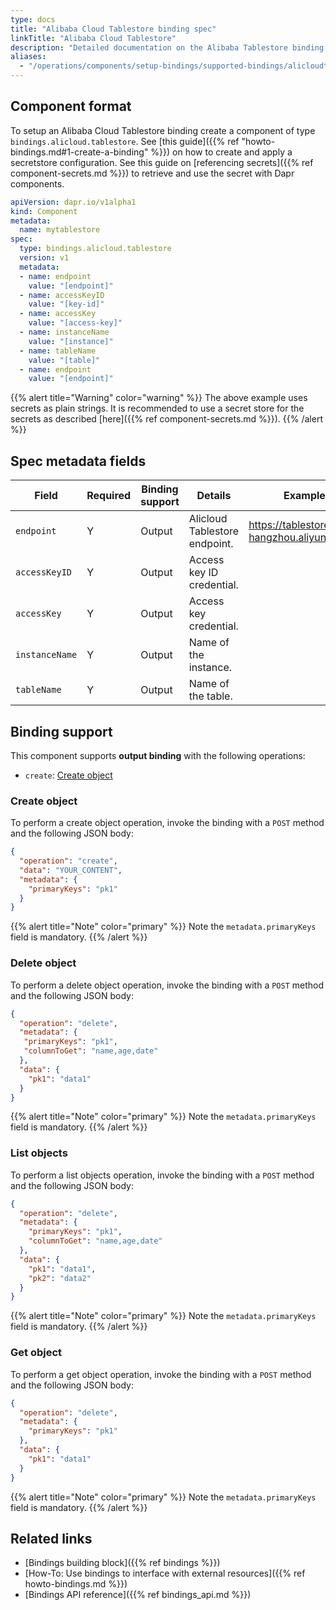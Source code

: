 ```yaml
---
type: docs
title: "Alibaba Cloud Tablestore binding spec"
linkTitle: "Alibaba Cloud Tablestore"
description: "Detailed documentation on the Alibaba Tablestore binding component"
aliases:
  - "/operations/components/setup-bindings/supported-bindings/alicloudtablestore/"
---
```


## Component format

To setup an Alibaba Cloud Tablestore binding create a component of type `bindings.alicloud.tablestore`. See [this guide]({{% ref "howto-bindings.md#1-create-a-binding" %}}) on how to create and apply a secretstore configuration. See this guide on [referencing secrets]({{% ref component-secrets.md %}}) to retrieve and use the secret with Dapr components.

```yaml
apiVersion: dapr.io/v1alpha1
kind: Component
metadata:
  name: mytablestore
spec:
  type: bindings.alicloud.tablestore
  version: v1
  metadata:
  - name: endpoint
    value: "[endpoint]"
  - name: accessKeyID
    value: "[key-id]"
  - name: accessKey
    value: "[access-key]"
  - name: instanceName
    value: "[instance]"
  - name: tableName
    value: "[table]"
  - name: endpoint
    value: "[endpoint]"
```

{{% alert title="Warning" color="warning" %}}
The above example uses secrets as plain strings. It is recommended to use a secret store for the secrets as described [here]({{% ref component-secrets.md %}}).
{{% /alert %}}

## Spec metadata fields

| Field         | Required | Binding support  | Details | Example |
|---------------|----------|---------|---------|---------|
| `endpoint`    | Y | Output | Alicloud Tablestore endpoint. | https://tablestore-cn-hangzhou.aliyuncs.com
| `accessKeyID` | Y | Output | Access key ID credential. |
| `accessKey`   | Y | Output | Access key credential. |
| `instanceName`      | Y | Output | Name of the instance. |
| `tableName`      | Y | Output | Name of the table. |

## Binding support

This component supports **output binding** with the following operations:

- `create`: [Create object](#create-object)

### Create object

To perform a create object operation, invoke the binding with a `POST` method and the following JSON body:

```json
{
  "operation": "create",
  "data": "YOUR_CONTENT",
  "metadata": {
    "primaryKeys": "pk1"
  }
} 
```

{{% alert title="Note" color="primary" %}}
Note the `metadata.primaryKeys` field is mandatory.
{{% /alert %}}

### Delete object

To perform a delete object operation, invoke the binding with a `POST` method and the following JSON body:

```json
{
  "operation": "delete",
  "metadata": {
   "primaryKeys": "pk1",
   "columnToGet": "name,age,date"
  },
  "data": {
    "pk1": "data1"
  }
} 
```

{{% alert title="Note" color="primary" %}}
Note the `metadata.primaryKeys` field is mandatory.
{{% /alert %}}

### List objects

To perform a list objects operation, invoke the binding with a `POST` method and the following JSON body:

```json
{
  "operation": "delete",
  "metadata": {
    "primaryKeys": "pk1",
    "columnToGet": "name,age,date"
  },
  "data": {
    "pk1": "data1",
    "pk2": "data2"
  }
} 
```

{{% alert title="Note" color="primary" %}}
Note the `metadata.primaryKeys` field is mandatory.
{{% /alert %}}

### Get object

To perform a get object operation, invoke the binding with a `POST` method and the following JSON body:

```json
{
  "operation": "delete",
  "metadata": {
    "primaryKeys": "pk1"
  },
  "data": {
    "pk1": "data1"
  }
} 
```

{{% alert title="Note" color="primary" %}}
Note the `metadata.primaryKeys` field is mandatory.
{{% /alert %}}

## Related links

- [Bindings building block]({{% ref bindings %}})
- [How-To: Use bindings to interface with external resources]({{% ref howto-bindings.md %}})
- [Bindings API reference]({{% ref bindings_api.md %}})
